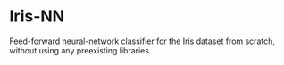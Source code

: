 # Iris-NN
Feed-forward neural-network classifier for the Iris dataset from scratch, without using any preexisting libraries. 
